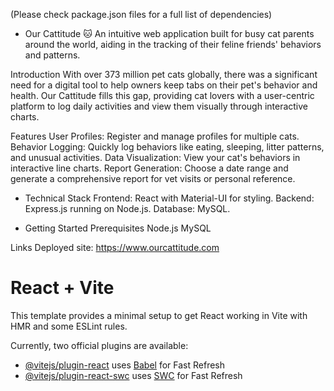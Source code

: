 (Please check package.json files for a full list of dependencies)

- Our Cattitude 🐱
An intuitive web application built for busy cat parents around the world, aiding in the tracking of their feline friends' behaviors and patterns.

Introduction
With over 373 million pet cats globally, there was a significant need for a digital tool to help owners keep tabs on their pet's behavior and health. Our Cattitude fills this gap, providing cat lovers with a user-centric platform to log daily activities and view them visually through interactive charts.

Features
User Profiles: Register and manage profiles for multiple cats.
Behavior Logging: Quickly log behaviors like eating, sleeping, litter patterns, and unusual activities.
Data Visualization: View your cat's behaviors in interactive line charts.
Report Generation: Choose a date range and generate a comprehensive report for vet visits or personal reference.

- Technical Stack
Frontend: React with Material-UI for styling.
Backend: Express.js running on Node.js.
Database: MySQL.

- Getting Started
Prerequisites
Node.js
MySQL


Links
Deployed site: https://www.ourcattitude.com


# React + Vite

This template provides a minimal setup to get React working in Vite with HMR and some ESLint rules.

Currently, two official plugins are available:

- [@vitejs/plugin-react](https://github.com/vitejs/vite-plugin-react/blob/main/packages/plugin-react/README.md) uses [Babel](https://babeljs.io/) for Fast Refresh
- [@vitejs/plugin-react-swc](https://github.com/vitejs/vite-plugin-react-swc) uses [SWC](https://swc.rs/) for Fast Refresh
